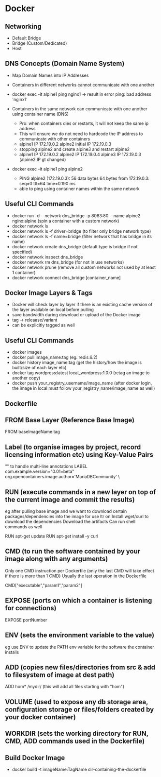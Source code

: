 # Docker

## Networking

- Default Bridge
- Bridge (Custom/Dedicated)
- Host

## DNS Concepts (Domain Name System)

- Map Domain Names into IP Addresses
- Containers in different networks cannot communicate with one another
- docker exec -it alpine1 ping nginx1 -> result in error ping: bad address 'nginx1'
- Containers in the same network can communicate with one another using container name (DNS)

  - Pro: when containers dies or restarts, it will not keep the same ip address
  - This will ensure we do not need to hardcode the IP address to communicate with other containers
  - alpine1 IP 172.19.0.2 alpine2 initial IP 172.19.0.3
  - stopping alpine2 and create alpine3 and restart alpine2
  - alpine1 IP 172.19.0.2 alpine2 IP 172.19.0.4 alpine3 IP 172.19.0.3 (alpine2 IP gt changed)

- docker exec -it alpine1 ping alpine2
  - PING alpine2 (172.19.0.3): 56 data bytes 64 bytes from 172.19.0.3: seq=0 ttl=64 time=0.190 ms
  - able to ping using container names within the same network

## Useful CLI Commands

- docker run -d --network dns_bridge -p 8083:80 --name alpine2 nginx:alpine (spin a container with a custom network)
- docker network ls
- docker network ls -f driver=bridge (to filter only bridge network type)
- docker network ls -f name=bridge (filter network that has bridge in its name)
- docker network create dns_bridge (default type is bridge if not specified)
- docker network inspect dns_bridge
- docker network rm dns_bridge (for not in use networks)
- docker network prune (remove all custom networks not used by at least 1 container)
- docker network connect dns_bridge [container_name]

## Docker Image Layers & Tags

- Docker will check layer by layer if there is an existing cache version of the layer available on local before pulling
- save bandwidth during download or upload of the Docker image
- tag -> releaase/variant
- can be explicitly tagged as well

## Useful CLI Commands

- docker images
- docker pull image_name:tag (eg. redis:6.2)
- docker history image_name:tag (get the history/how the image is built/size of each layer etc)
- docker tag wordpress:latest local_wordpress:1.0.0 (retag an image to another copy)
- docker push your_registry_username/image_name (after docker login, the image in local must follow your_registry_name/image_name as well)

## Dockerfile

## FROM Base Layer (Reference Base Image)

FROM baseImageName:tag

## Label (to organise images by project, record licensing information etc) using Key-Value Pairs

"\" to handle multi-line annotations
LABEL com.example.version="0.01=beta" \
 org.opencontainers.image.author='MariaDBCommunity' \

## RUN (execute commands in a new layer on top of the current image and commit the results)

eg after pulling base image and we want to download certain packages/dependencies into the image for use ltr on
Install wget/curl to download the dependencies
Download the artifacts
Can run shell commands as well

RUN apt-get update
RUN apt-get install -y curl

## CMD (to run the software contained by your image along with any arguments)

Only one CMD instruction per Dockerfile (only the last CMD will take effect if there is more than 1 CMD)
Usually the last operation in the Dockerfile

CMD["executable","param1","param2"]

## EXPOSE (ports on which a container is listening for connections)

EXPOSE portNumber

## ENV (sets the environment variable to the value)

eg use ENV to update the PATH env variable for the software the container installs

## ADD (copies new files/directories from src & add to filesystem of image at dest path)

ADD hom\* /mydir/ (this will add all files starting with "hom")

## VOLUME (used to expose any db storage area, configuration storage or files/folders created by your docker container)

## WORKDIR (sets the working directory for RUN, CMD, ADD commands used in the Dockerfile)

## Build Docker Image

- docker build -t imageName:TagName dir-containing-the-dockerfile
